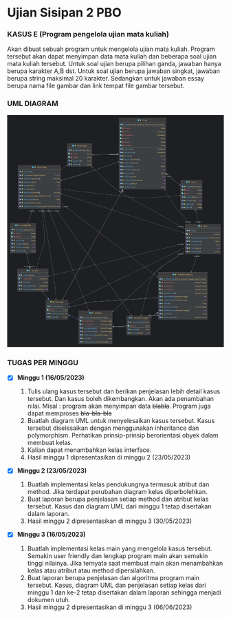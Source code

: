 # Ujian Sisipan 2 PBO

### KASUS E (Program pengelola ujian mata kuliah)
Akan dibuat sebuah program untuk mengelola ujian mata kuliah. 
Program tersebut akan dapat menyimpan data mata kuliah dan beberapa soal ujian mata kuliah tersebut. 
Untuk soal ujian berupa pilihan ganda, jawaban hanya berupa karakter A,B dst. 
Untuk soal ujian berupa jawaban singkat, jawaban berupa string maksimal 20 karakter. 
Sedangkan untuk jawaban essay berupa nama file gambar dan link tempat file gambar tersebut.

### UML DIAGRAM
<center>
    <img src="UMLdiagram.png" alt="UML Diagram">
</center>

### TUGAS PER MINGGU
- [x] **Minggu 1 (16/05/2023)**
  1. Tulis ulang kasus tersebut dan berikan penjelasan lebih detail
  kasus tersebut. Dan kasus boleh dikembangkan. Akan ada
  penambahan nilai. Misal : program akan menyimpan data ~~blabla~~. Program juga dapat memproses ~~bla-bla-bla~~
  2. Buatlah diagram UML untuk menyelesaikan kasus tersebut.
  Kasus tersebut diselesaikan dengan menggunakan inheritance
  dan polymorphism. Perhatikan prinsip-prinsip berorientasi
  obyek dalam membuat kelas.
  3. Kalian dapat menambahkan kelas interface.
  4. Hasil minggu 1 dipresentasikan di minggu 2 (23/05/2023)
  
- [x] **Minggu 2 (23/05/2023)**
  1. Buatlah implementasi kelas pendukungnya termasuk atribut
  dan method. Jika terdapat perubahan diagram kelas
  diperbolehkan.
  2. Buat laporan berupa penjelasan setiap method dan atribut
  kelas tersebut. Kasus dan diagram UML dari minggu 1 tetap
  disertakan dalam laporan.
  3. Hasil minggu 2 dipresentasikan di minggu 3 (30/05/2023)
  
  
- [x] **Minggu 3 (16/05/2023)**
  1. Buatlah implementasi kelas main yang mengelola kasus
  tersebut. Semakin user friendly dan lengkap program main
  akan semakin tinggi nilainya. Jika ternyata saat membuat
  main akan menambahkan kelas atau atribut atau method
  dipersilahkan.
  2. Buat laporan berupa penjelasan dan algoritma program main
  tersebut. Kasus, diagram UML dan penjelasan setiap kelas
  dari minggu 1 dan ke-2 tetap disertakan dalam laporan
  sehingga menjadi dokumen utuh.
  3. Hasil minggu 2 dipresentasikan di minggu 3 (06/06/2023)